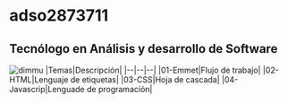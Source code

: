 # adso2873711
## Tecnólogo en Análisis y desarrollo de Software
![dimmu](https://t4.ftcdn.net/jpg/03/32/52/55/360_F_332525584_eewr2wUmv6z013SFMLnROOqOHoHkuNhP.jpg)
|Temas|Descripción|
|--|--|--|
|01-Emmet|Flujo de trabajo|
|02-HTML|Lenguaje de etiquetas|
|03-CSS|Hoja de cascada|
|04-Javascrip|Lenguade de programación|

